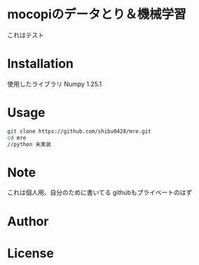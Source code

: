 # mocopiのデータとり＆機械学習
これはテスト

# Installation
使用したライブラリ
Numpy 1.25.1


# Usage

```bash
git clone https://github.com/shibu0428/mre.git
cd mre
//python 未実装
```

# Note
これは個人用、自分のために書いてる
githubもプライベートのはず
# Author

# License
